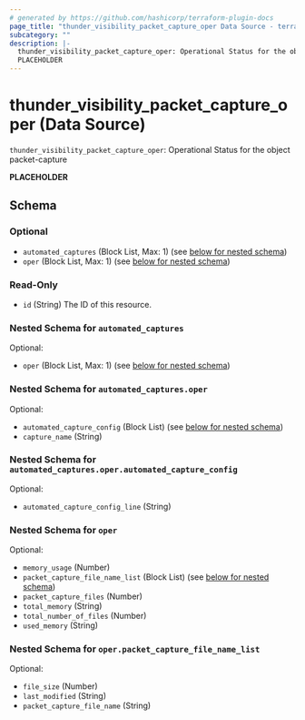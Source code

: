 ```yaml
---
# generated by https://github.com/hashicorp/terraform-plugin-docs
page_title: "thunder_visibility_packet_capture_oper Data Source - terraform-provider-thunder"
subcategory: ""
description: |-
  thunder_visibility_packet_capture_oper: Operational Status for the object packet-capture
  PLACEHOLDER
---
```


# thunder_visibility_packet_capture_oper (Data Source)

`thunder_visibility_packet_capture_oper`: Operational Status for the object packet-capture

__PLACEHOLDER__



<!-- schema generated by tfplugindocs -->
## Schema

### Optional

- `automated_captures` (Block List, Max: 1) (see [below for nested schema](#nestedblock--automated_captures))
- `oper` (Block List, Max: 1) (see [below for nested schema](#nestedblock--oper))

### Read-Only

- `id` (String) The ID of this resource.

<a id="nestedblock--automated_captures"></a>
### Nested Schema for `automated_captures`

Optional:

- `oper` (Block List, Max: 1) (see [below for nested schema](#nestedblock--automated_captures--oper))

<a id="nestedblock--automated_captures--oper"></a>
### Nested Schema for `automated_captures.oper`

Optional:

- `automated_capture_config` (Block List) (see [below for nested schema](#nestedblock--automated_captures--oper--automated_capture_config))
- `capture_name` (String)

<a id="nestedblock--automated_captures--oper--automated_capture_config"></a>
### Nested Schema for `automated_captures.oper.automated_capture_config`

Optional:

- `automated_capture_config_line` (String)




<a id="nestedblock--oper"></a>
### Nested Schema for `oper`

Optional:

- `memory_usage` (Number)
- `packet_capture_file_name_list` (Block List) (see [below for nested schema](#nestedblock--oper--packet_capture_file_name_list))
- `packet_capture_files` (Number)
- `total_memory` (String)
- `total_number_of_files` (Number)
- `used_memory` (String)

<a id="nestedblock--oper--packet_capture_file_name_list"></a>
### Nested Schema for `oper.packet_capture_file_name_list`

Optional:

- `file_size` (Number)
- `last_modified` (String)
- `packet_capture_file_name` (String)


